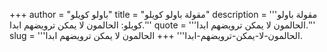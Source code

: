 +++
author = "باولو كويلو"
title = "مقولة باولو كويلو"
description = '''مقولة باولو كويلو: الحالمون لا يمكن ترويضهم ابدا.'''
quote = '''الحالمون لا يمكن ترويضهم ابدا.'''
slug = '''الحالمون-لا-يمكن-ترويضهم-ابدا'''
+++
الحالمون لا يمكن ترويضهم ابدا.
